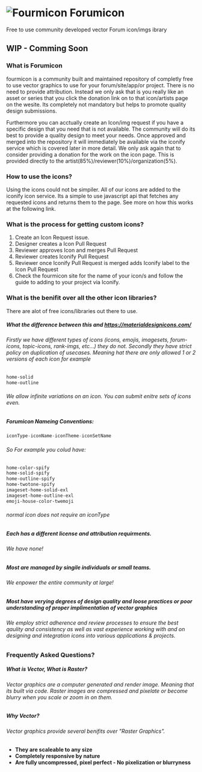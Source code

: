 # ![Fourmicon](https://api.iconify.design/mdi-robot.svg?color=%239575cd&height=28) Forumicon
Free to use community developed vector Forum icon/imgs ibrary

## WIP - Comming Soon

### What is **Forumicon**
fourmicon is a community built and maintained repository of completly free to use vector graphics to use for your forum/site/app/or project. There is no need to provide attribution. Instead we only ask that is you really like an asset or series that you click the donation link on to that icon/artists page on the wesite. Its completely not mandatory but helps to promote quality design submissions.

Furthermore you can acctually create an Icon/img request if you have a specific design that you need that is not available. The community will do its best to provide a quality design to meet your needs. Once approved and merged into the repository it will immediately be available via the iconify service which is covered later in more detail. We only ask again that to consider providing a donation for the work on the icon page. This is provided directly to the artist(85%)/reviewer(10%)/organization(5%).

### How to use the icons?
Using the icons could not be simpiler. All of our icons are added to the iconify icon service. Its a simple to use javascript api that fetches any requested icons and returns them to the page. See more on how this works at the following link.

### What is the process for getting custom icons?
1. Create an Icon Request issue.
2. Designer creates a Icon Pull Request
3. Reviewer approves Icon and merges Pull Request
4. Reviewer creates Iconify Pull Request
5. Reviewer once Iconify Pull Request is merged adds Iconify label to the Icon Pull Request
6. Check the fourmicon site for the name of your icon/s and follow the guide to adding to your project via Iconify.

### What is the benifit over all the other icon libraries?
There are alot of free icons/libraries out there to use.

##### What the difference between this and https://materialdesignicons.com/
###### Firstly we have different types of icons (icons, emojis, imagesets, forum-icons, topic-icons, rank-imgs, etc...) they do not. Secondly they have strict policy on duplication of usecases. Meaning hat there are only allowed 1 or 2 versions of each icon for example 

```css
home-solid
home-outline
```

###### We allow infinite variations on an icon. You can submit enitre sets of icons even. 

##### _Forumicon Nameing Conventions_:

```javascript
iconType-iconName-iconTheme-iconSetName
```

###### So For example you colud have: 

```css
home-color-spify
home-solid-spify
home-outline-spify
home-twotone-spify
imageset-home-solid-exl
imageset-home-outline-exl
emoji-house-color-twemoji
```

###### normal icon does not require an iconType

##### Each has a different license and attribution requirments. 
###### We have none!

##### Most are managed by singile individuals or small teams.
###### We enpower the entire community at large!

##### Most have verying degrees of design quality and loose practices or poor understanding of proper implimentation of vector graphics
###### We employ strict adherence and review processes to ensure the best qaulity and consistency as well as vast experience working with and on designing and integration icons into various applications & projects.

### Frequently Asked Questions?

##### What is Vector, What is Raster?
###### Vector graphics are a computer generated and render image. Meaning that its built via code. Raster images are compressed and pixelate or become blurry when you scale or zoom in on them.

##### Why Vector?
###### Vector graphics provide several benifits over "Raster Graphics".
- **They are scaleable to any size**
- **Completely responsive by nature**
- **Are fully uncompressed, pixel perfect - No pixelization or blurryness**
